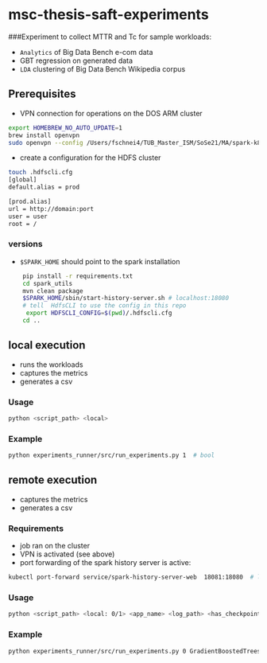 # msc-thesis-saft-experiments
###Experiment to collect MTTR and Tc for sample workloads: 
- `Analytics` of Big Data Bench e-com data
- GBT regression on generated data
- `LDA` clustering of Big Data Bench Wikipedia corpus

## Prerequisites
- VPN connection for operations on the DOS ARM cluster
```bash
export HOMEBREW_NO_AUTO_UPDATE=1
brew install openvpn
sudo openvpn --config /Users/fschnei4/TUB_Master_ISM/SoSe21/MA/spark-k8s-cluster/felix.j.schneider@campus.tu-berlin.de.ovpn --redirect-gateway  # the last flag is only necessary when down- or uploading
  ```
- create a configuration for the HDFS cluster
```bash
touch .hdfscli.cfg
[global]
default.alias = prod

[prod.alias]
url = http://domain:port
user = user
root = /
```
### versions

- ``$SPARK_HOME`` should point to the spark installation
```bash
    pip install -r requirements.txt
    cd spark_utils
    mvn clean package
    $SPARK_HOME/sbin/start-history-server.sh # localhost:18080
    # tell  HdfsCLI to use the config in this repo
     export HDFSCLI_CONFIG=$(pwd)/.hdfscli.cfg
    cd ..
  ```
## local execution

- runs the workloads
- captures the metrics
- generates a csv
### Usage
````bash
python <script_path> <local>
````
### Example
```bash
python experiments_runner/src/run_experiments.py 1  # bool
```

## remote execution
- captures the metrics
- generates a csv
### Requirements
- job ran on the cluster
- VPN is activated (see above)
- port forwarding of the spark history server is active:
````bash
kubectl port-forward service/spark-history-server-web  18081:18080  # localhost:cluster
````
### Usage
````bash
python <script_path> <local: 0/1> <app_name> <log_path> <has_checkpoint>
````
### Example
```bash
python experiments_runner/src/run_experiments.py 0 GradientBoostedTrees cluster_experiment/logs/gbt/20210922/gbt-9000000-10-checkpoint-driver.log 1
```

